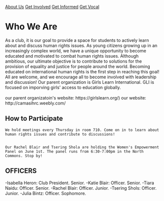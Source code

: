 <!DOCTYPE html>
<html>
  
<head>
  <title> International Human Rights Club  </title>
</head>

<body> 
  <nav>
      <a
         href="./info.html">About Us</a>
      <a
         href="./involved.html">Get Involved</a>
      <a
         href="./news.html">Get Informed</a>
      <a
         href="./contact.html">Get Vocal</a>
  </nav>
    
<h1> Who We Are</h1>
    <p>As a club, it is our goal to provide a space for students to actively learn about and discuss human rights issues. As young citizens growing up in an increasingly complex world, we have a unique opportunity to become educated and motivated to combat human rights issues. Although ambitious, our ultimate objective is to contribute to solutions for the provision of equality and justice for people around the world. Becoming educated on international human rights is the first step in reaching this goal! All are welcome, and we encourage all to become involved with leadership and discussion!
    Our parent organization is Girls Learn International. GLI is focused on imporving girls' access to education globally.<br  /><br /> our parent organizatoin's website: https://girlslearn.org/) 
   our website: http://camasihrc.weebly.com/</p>
    <h2> How to Participate </h2>
    
    
    We hold meetings every Thursday in room 710. Come on in to learn about human rights issues and contribute to discussions! 
    
    
    Our Rachel Blair and Tsering Shola are holding the Women's Empowerment Panel on June 1st. The panel runs from 6:30-7:00pm in the North Commons. Stop by! 
     
    
    
   
<h2>OFFICERS</h2>
    -Isabella Heron: Club President. Senior. 
    -Katie Blair: Officer. Senior.
    -Tiara Naidu: Officer. Senior.
    -Rachel Blair: Officer. Junior.
    -Tsering Shols: Officer. Junior.
    -Julia Bintz: Officer. Sophomore.
</body>
</html>
